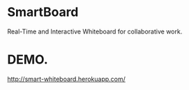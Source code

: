 # SmartBoard
Real-Time and Interactive Whiteboard for collaborative work.

# DEMO.
http://smart-whiteboard.herokuapp.com/
